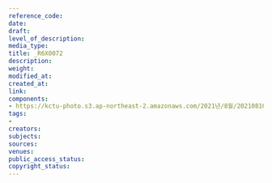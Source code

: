```yaml
---
reference_code: 
date: 
draft: 
level_of_description: 
media_type: 
title: _R6X0072
description: 
weight: 
modified_at: 
created_at: 
link: 
components:
- https://kctu-photo.s3.ap-northeast-2.amazonaws.com/2021년/8월/20210810_2021년+22기+민주노총+중앙통일선봉대+발대식/_R6X0072.jpg
tags:
- 
creators: 
subjects: 
sources: 
venues: 
public_access_status: 
copyright_status: 
---
```

